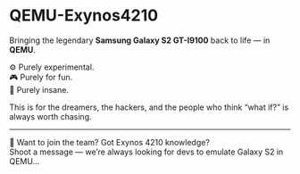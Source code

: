 # QEMU-Exynos4210

Bringing the legendary **Samsung Galaxy S2 GT-I9100** back to life — in **QEMU**.

⚙️ Purely experimental.  
🎮 Purely for fun.  
🧪 Purely insane.  

This is for the dreamers, the hackers, and the people who think “what if?” is always worth chasing.

---

💬 Want to join the team? Got Exynos 4210 knowledge?  
Shoot a message — we’re always looking for devs to emulate Galaxy S2 in QEMU...
